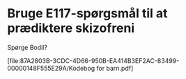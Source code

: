 # Bruge E117-spørgsmål til at prædiktere skizofreni 
Spørge Bodil?

[file:87A2803B-3CDC-4D66-950B-EA414B3EF2AC-83499-00000148F555E29A/Kodebog for barn.pdf]

<!-- #service/research-idea #p2 -->

<!-- {BearID:F669D88D-5760-409F-9CA0-858DF23EA11C-9892-00000D65CCA4FDF7} -->
